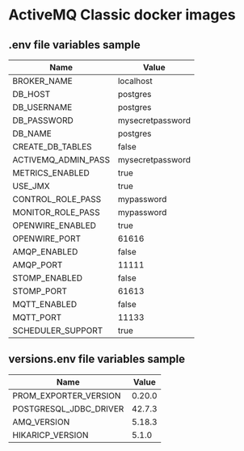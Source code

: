 ActiveMQ Classic docker images
=====

## .env file variables sample
Name     | Value
---------|------------
BROKER_NAME | localhost
DB_HOST | postgres
DB_USERNAME | postgres
DB_PASSWORD | mysecretpassword
DB_NAME | postgres
CREATE_DB_TABLES | false
ACTIVEMQ_ADMIN_PASS | mysecretpassword
METRICS_ENABLED | true
USE_JMX | true
CONTROL_ROLE_PASS | mypassword
MONITOR_ROLE_PASS | mypassword
OPENWIRE_ENABLED | true
OPENWIRE_PORT | 61616
AMQP_ENABLED | false
AMQP_PORT | 11111
STOMP_ENABLED | false
STOMP_PORT | 61613
MQTT_ENABLED | false
MQTT_PORT | 11133
SCHEDULER_SUPPORT | true

## versions.env file variables sample
Name     | Value
---------|------------
PROM_EXPORTER_VERSION | 0.20.0
POSTGRESQL_JDBC_DRIVER | 42.7.3
AMQ_VERSION | 5.18.3
HIKARICP_VERSION | 5.1.0

